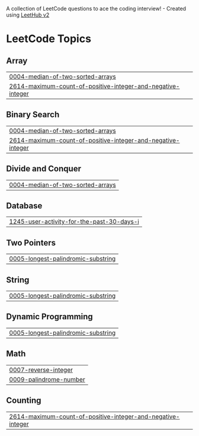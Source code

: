 A collection of LeetCode questions to ace the coding interview! - Created using [LeetHub v2](https://github.com/arunbhardwaj/LeetHub-2.0)
<!---LeetCode Topics Start-->
# LeetCode Topics
## Array
|  |
| ------- |
| [0004-median-of-two-sorted-arrays](https://github.com/DemonicEmperor/Leetcode/tree/master/0004-median-of-two-sorted-arrays) |
| [2614-maximum-count-of-positive-integer-and-negative-integer](https://github.com/DemonicEmperor/Leetcode/tree/master/2614-maximum-count-of-positive-integer-and-negative-integer) |
## Binary Search
|  |
| ------- |
| [0004-median-of-two-sorted-arrays](https://github.com/DemonicEmperor/Leetcode/tree/master/0004-median-of-two-sorted-arrays) |
| [2614-maximum-count-of-positive-integer-and-negative-integer](https://github.com/DemonicEmperor/Leetcode/tree/master/2614-maximum-count-of-positive-integer-and-negative-integer) |
## Divide and Conquer
|  |
| ------- |
| [0004-median-of-two-sorted-arrays](https://github.com/DemonicEmperor/Leetcode/tree/master/0004-median-of-two-sorted-arrays) |
## Database
|  |
| ------- |
| [1245-user-activity-for-the-past-30-days-i](https://github.com/DemonicEmperor/Leetcode/tree/master/1245-user-activity-for-the-past-30-days-i) |
## Two Pointers
|  |
| ------- |
| [0005-longest-palindromic-substring](https://github.com/DemonicEmperor/Leetcode/tree/master/0005-longest-palindromic-substring) |
## String
|  |
| ------- |
| [0005-longest-palindromic-substring](https://github.com/DemonicEmperor/Leetcode/tree/master/0005-longest-palindromic-substring) |
## Dynamic Programming
|  |
| ------- |
| [0005-longest-palindromic-substring](https://github.com/DemonicEmperor/Leetcode/tree/master/0005-longest-palindromic-substring) |
## Math
|  |
| ------- |
| [0007-reverse-integer](https://github.com/DemonicEmperor/Leetcode/tree/master/0007-reverse-integer) |
| [0009-palindrome-number](https://github.com/DemonicEmperor/Leetcode/tree/master/0009-palindrome-number) |
## Counting
|  |
| ------- |
| [2614-maximum-count-of-positive-integer-and-negative-integer](https://github.com/DemonicEmperor/Leetcode/tree/master/2614-maximum-count-of-positive-integer-and-negative-integer) |
<!---LeetCode Topics End-->